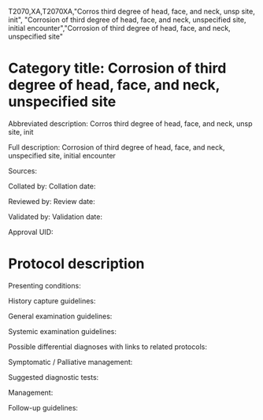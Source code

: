 T2070,XA,T2070XA,"Corros third degree of head, face, and neck, unsp site, init", "Corrosion of third degree of head, face, and neck, unspecified site, initial encounter","Corrosion of third degree of head, face, and neck, unspecified site"
# Category title: Corrosion of third degree of head, face, and neck, unspecified site

Abbreviated description: Corros third degree of head, face, and neck, unsp site, init

Full description: Corrosion of third degree of head, face, and neck, unspecified site, initial encounter

Sources:

Collated by:
Collation date:

Reviewed by:
Review date:

Validated by:
Validation date:

Approval UID:

# Protocol description

Presenting conditions:

History capture guidelines:

General examination guidelines:

Systemic examination guidelines:

Possible differential diagnoses with links to related protocols:

Symptomatic / Palliative management:

Suggested diagnostic tests:

Management:

Follow-up guidelines:

